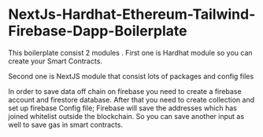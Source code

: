 # NextJs-Hardhat-Ethereum-Tailwind-Firebase-Dapp-Boilerplate

This boilerplate consist 2 modules .
First one is Hardhat module so you can create your Smart Contracts.

Second one is NextJS module that consist lots of packages and config files  

In order to save data off chain on firebase you need to create a firebase account and firestore database. After that you need to create collection and set up firebase Config file; Firebase will save the addresses which has joined whitelist outside the blockchain. So you can save another input as well to save gas in smart contracts.

